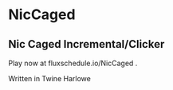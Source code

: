 # NicCaged

## Nic Caged Incremental/Clicker

Play now at fluxschedule.io/NicCaged . 


Written in Twine Harlowe

